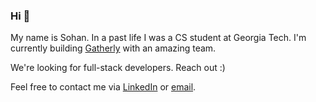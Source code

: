 ### Hi 👋
My name is Sohan. In a past life I was a CS student at Georgia Tech. I'm currently building [Gatherly](https://www.gatherly.io/) with an amazing team.

We're looking for full-stack developers. Reach out :)

Feel free to contact me via [LinkedIn](https://www.linkedin.com/in/sohan-choudhury/) or [email](mailto:sohanyo@gmail.com).

<!--
**SohanChoudhury/SohanChoudhury** is a ✨ _special_ ✨ repository because its `README.md` (this file) appears on your GitHub profile.

Here are some ideas to get you started:

- 🔭 I’m currently working on ...
- 🌱 I’m currently learning ...
- 👯 I’m looking to collaborate on ...
- 🤔 I’m looking for help with ...
- 💬 Ask me about ...
- 📫 How to reach me: ...
- 😄 Pronouns: ...
- ⚡ Fun fact: ...
-->
